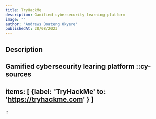```yaml
---
title: TryHackMe
description: Gamified cybersecurity learning platform
image: ""
author: 'Andrews Boateng Okyere'
publishedAt: 28/08/2023
---
```

## Description
Gamified cybersecurity learing platform
::cy-sources
---
items: [
    {label: 'TryHackMe'
    to:  'https://tryhackme.com'
    }
]
---
::
